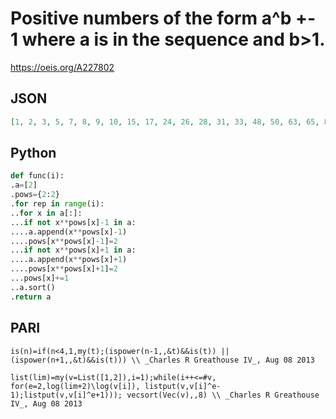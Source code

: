 # Positive numbers of the form a^b \+\- 1 where a is in the sequence and b\>1\.
https://oeis.org/A227802
## JSON
```JSON
[1, 2, 3, 5, 7, 8, 9, 10, 15, 17, 24, 26, 28, 31, 33, 48, 50, 63, 65, 80, 82, 99, 101, 124, 126, 127, 129, 224, 226, 242, 244, 255, 257, 288, 290, 342, 344, 511, 513, 575, 577, 624, 626, 675, 677, 728, 730, 783, 785, 960, 962, 999, 1001, 1023, 1025, 1088, 1090]
```
## Python
```Python
def func(i):
.a=[2]
.pows={2:2}
.for rep in range(i):
..for x in a[:]:
...if not x**pows[x]-1 in a:
....a.append(x**pows[x]-1)
....pows[x**pows[x]-1]=2
...if not x**pows[x]+1 in a:
....a.append(x**pows[x]+1)
....pows[x**pows[x]+1]=2
...pows[x]+=1
..a.sort()
.return a
```
## PARI
```PARI
is(n)=if(n<4,1,my(t);(ispower(n-1,,&t)&&is(t)) || (ispower(n+1,,&t)&&is(t))) \\ _Charles R Greathouse IV_, Aug 08 2013
```
```PARI
list(lim)=my(v=List([1,2]),i=1);while(i++<=#v, for(e=2,log(lim+2)\log(v[i]), listput(v,v[i]^e-1);listput(v,v[i]^e+1))); vecsort(Vec(v),,8) \\ _Charles R Greathouse IV_, Aug 08 2013
```
